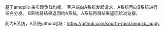 基于amqplib 来实现负载均衡。
客户端向A系统发起请求，A系统再向B系统进行任务分发。
B系统将结果返回给A系统，A系统再将结果返回给浏览器。

此为B系统，A系统github地址：https://github.com/sourth-rain/amqplib_apply